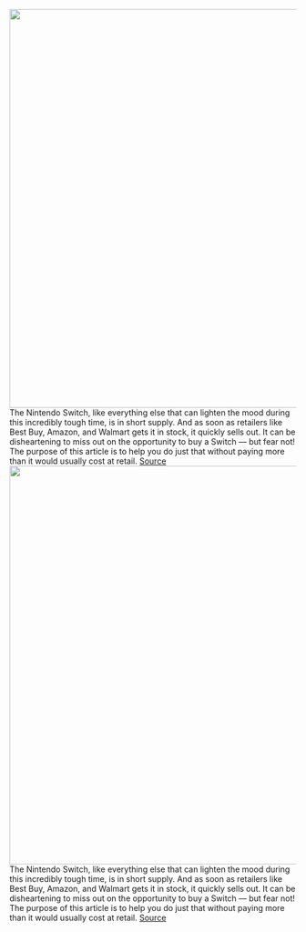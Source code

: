 <img src='https://cdn.vox-cdn.com/thumbor/VIDoj1AFJYvfHaZzYQtH6vbblfo=/0x0:2040x1360/1200x800/filters:focal(877x655:1203x981)/cdn.vox-cdn.com/uploads/chorus_image/image/66793959/akrales_190820_3597_0355.0.jpg' width='700px' /><br/>
The Nintendo Switch, like everything else that can lighten the mood during this incredibly tough time, is in short supply. And as soon as retailers like Best Buy, Amazon, and Walmart gets it in stock, it quickly sells out. It can be disheartening to miss out on the opportunity to buy a Switch — but fear not! The purpose of this article is to help you do just that without paying more than it would usually cost at retail.
<a href='https://www.theverge.com/21257643/nintendo-switch-lite-how-to-buy-in-stock'> Source <a/><img src='https://cdn.vox-cdn.com/thumbor/VIDoj1AFJYvfHaZzYQtH6vbblfo=/0x0:2040x1360/1200x800/filters:focal(877x655:1203x981)/cdn.vox-cdn.com/uploads/chorus_image/image/66793959/akrales_190820_3597_0355.0.jpg' width='700px' /><br/>
The Nintendo Switch, like everything else that can lighten the mood during this incredibly tough time, is in short supply. And as soon as retailers like Best Buy, Amazon, and Walmart gets it in stock, it quickly sells out. It can be disheartening to miss out on the opportunity to buy a Switch — but fear not! The purpose of this article is to help you do just that without paying more than it would usually cost at retail.
<a href='https://www.theverge.com/21257643/nintendo-switch-lite-how-to-buy-in-stock'> Source <a/>